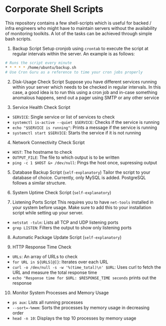# Corporate Shell Scripts

This repository contains a few shell-scripts which is useful for backed / infra 
engineers who might have to maintain servers without the availability of 
monitoring toolkits. A lot of the tasks can be achieved through simple bash 
scripts.

01. Backup Script
Setup cronjob using `crontab` to execute the script at regular intervals within
the server. An example is as follows:
```bash
# Runs the script every minute
* * * * * /home/ubuntu/backup.sh
# Use Cron Guru as a reference to time your cron jobs properly
```

02. Disk-Usage Check Script
Suppose you have different services running within your server which needs to 
be checked in regular intervals. In this case, a good idea is to run this using 
a cron job and in-case something anomalous happens, send out a pager using 
SMTP or any other service

03. Service Health Check Script
- `SERVICE`: Single service or list of services to check
- `systemctl is-active --quiet $SERVICE`: Checks if the service is running
- `echo "$SERVICE is running"`: Prints a message if the service is running
- `systemctl start $SERVICE`: Starts the service if it is not running

04. Network Connectivity Check Script
- `HOST`: The hostname to check
- `OUTPUT_FILE`: The file to which output is to be written
- `ping -c 1 $HOST &> /dev/null`: Pings the host once, supressing output

05. Database Backup Script (`self-explanatory`)
Tailor the script to your database of choice. Currently, only MySQL is added.
PostgreSQL follows a similar structure.

06. System Uptime Check Script (`self-explanatory`)

07. Listening Ports Script
This requires you to have `net-tools` installed in your system before usage. Make 
sure to add this to your installation script while setting up your server.
- `netstat -tuln`: Lists all TCP and UDP listening ports
- `grep LISTEN`: Filters the output to show only listening ports

08. Automatic Package Update Script (`self-explanatory`)

09. HTTP Response Time Check
- `URLs`: An array of URLs to check
- `for URL in ${URLS[@]}`: Iterates over each URL
- `curl -o /dev/null -s -w '%(time_total)\n' $URL`: Uses curl to fetch the URL 
and measure the total response time
- `echo "Response time for $URL: $RESPONSE_TIME seconds` prints out the response

10. Monitor System Processes and Memory Usage
- `ps aux`: Lists all running processes
- `--sort=-%mem`: Sorts the processes by memory usage in decreasing order
- `head -n 10`: Displays the top 10 processes by memory usage

